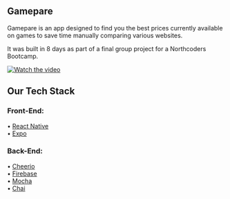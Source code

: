 ## Gamepare

Gamepare is an app designed to find you the best prices currently available on games to save time manually comparing various websites. 

It was built in 8 days as part of a final group project for a Northcoders Bootcamp. 


[![Watch the video](https://res.cloudinary.com/marcomontalbano/image/upload/v1650477249/video_to_markdown/images/youtube--xIQ08tZ0RVk-c05b58ac6eb4c4700831b2b3070cd403.jpg)](https://www.youtube.com/watch?v=xIQ08tZ0RVk "Watch the video")

## Our Tech Stack

### Front-End: ###

• [React Native](https://reactnative.dev/)  
• [Expo](https://expo.dev/)  

### Back-End: ###

• [Cheerio](https://cheerio.js.org/)  
• [Firebase](https://firebase.google.com/)  
• [Mocha](https://mochajs.org/)  
• [Chai](https://www.chaijs.com/)  
